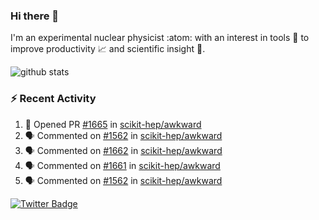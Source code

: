 ### Hi there 👋 

I'm an experimental nuclear physicist :atom: with an interest in tools :wrench: to improve productivity :chart_with_upwards_trend: and scientific insight :telescope:.

![github stats](https://github-readme-stats.vercel.app/api?username=agoose77&show_icons=true&hide_rank=true&hide_title=true&bg_color=30,e76445,904e95&text_color=efe3ec&icon_color=efe3ec)
<!--
**agoose77/agoose77** is a ✨ _special_ ✨ repository because its `README.md` (this file) appears on your GitHub profile.

Here are some ideas to get you started:

- 🔭 I’m currently working on ...
- 🌱 I’m currently learning ...
- 👯 I’m looking to collaborate on ...
- 🤔 I’m looking for help with ...
- 💬 Ask me about ...
- 📫 How to reach me: ...
- 😄 Pronouns: ...
- ⚡ Fun fact: ...
-->

### :zap: Recent Activity
<!--START_SECTION:activity-->
1. 💪 Opened PR [#1665](https://github.com/scikit-hep/awkward/pull/1665) in [scikit-hep/awkward](https://github.com/scikit-hep/awkward)
2. 🗣 Commented on [#1562](https://github.com/scikit-hep/awkward/issues/1562) in [scikit-hep/awkward](https://github.com/scikit-hep/awkward)
3. 🗣 Commented on [#1662](https://github.com/scikit-hep/awkward/issues/1662) in [scikit-hep/awkward](https://github.com/scikit-hep/awkward)
4. 🗣 Commented on [#1661](https://github.com/scikit-hep/awkward/issues/1661) in [scikit-hep/awkward](https://github.com/scikit-hep/awkward)
5. 🗣 Commented on [#1562](https://github.com/scikit-hep/awkward/issues/1562) in [scikit-hep/awkward](https://github.com/scikit-hep/awkward)
<!--END_SECTION:activity-->


[![Twitter Badge](https://img.shields.io/twitter/follow/agoose77?style=flat-square&logo=Twitter&logoColor=white&color=cornflowerblue)](https://twitter.com/agoose77)
